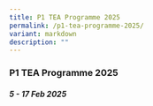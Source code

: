 ```yaml
---
title: P1 TEA Programme 2025
permalink: /p1-tea-programme-2025/
variant: markdown
description: ""
---
```

### **P1 TEA Programme 2025**

##### 5 - 17 Feb 2025 